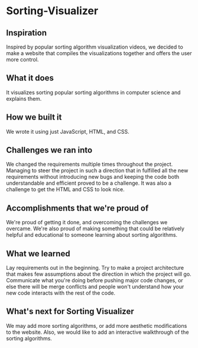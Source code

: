 # Sorting-Visualizer

## Inspiration
Inspired by popular sorting algorithm visualization videos, we decided to make a website that compiles the visualizations together and offers the user more control.

## What it does
It visualizes sorting popular sorting algorithms in computer science and explains them.

## How we built it
We wrote it using just JavaScript, HTML, and CSS.

## Challenges we ran into
We changed the requirements multiple times throughout the project. Managing to steer the project in such a direction that in fulfilled all the new requirements without introducing new bugs and keeping the code both understandable and efficient proved to be a challenge.
It was also a challenge to get the HTML and CSS to look nice.

## Accomplishments that we're proud of
We're proud of getting it done, and overcoming the challenges we overcame. We're also proud of making something that could be relatively helpful and educational to someone learning about sorting algorithms.

## What we learned
Lay requirements out in the beginning.
Try to make a project architecture that makes few assumptions about the direction in which the project will go.
Communicate what you're doing before pushing major code changes, or else there will be merge conflicts and people won't understand how your new code interacts with the rest of the code.

## What's next for Sorting Visualizer
We may add more sorting algorithms, or add more aesthetic modifications to the website. Also, we would like to add an interactive walkthrough of the sorting algorithms.
